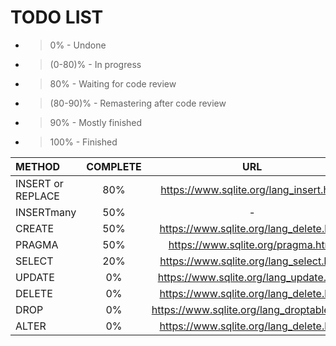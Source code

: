 # TODO LIST

- > 0% - Undone
- > (0-80)% - In progress
- > 80% - Waiting for code review
- > (80-90)% - Remastering after code review
- > 90% - Mostly finished 
- > 100% - Finished

| METHOD | COMPLETE | URL |
| :--- | :---: | :---: |
| INSERT or REPLACE | 80% | https://www.sqlite.org/lang_insert.html |
|INSERTmany | 50% | - |
| CREATE | 50% | https://www.sqlite.org/lang_delete.html |
| PRAGMA | 50% | https://www.sqlite.org/pragma.html |
| SELECT | 20% | https://www.sqlite.org/lang_select.html |
| UPDATE | 0% | https://www.sqlite.org/lang_update.html |
| DELETE | 0% | https://www.sqlite.org/lang_delete.html |
| DROP | 0% | https://www.sqlite.org/lang_droptable.html |
| ALTER | 0% | https://www.sqlite.org/lang_delete.html |
